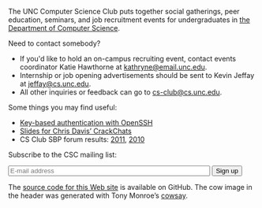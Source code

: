 The UNC Computer Science Club puts together social gatherings, peer education,
seminars, and job recruitment events for undergraduates in [the Department of
Computer Science](http://www.cs.unc.edu/).

Need to contact somebody?

* If you'd like to hold an on-campus recruiting event, contact events
  coordinator Katie Hawthorne at <kathryne@email.unc.edu>.
* Internship or job opening advertisements should be sent to Kevin Jeffay at
  <jeffay@cs.unc.edu>.
* All other inquiries or feedback can go to <cs-club@cs.unc.edu>.

Some things you may find useful:

* [Key-based authentication with OpenSSH](help/openssh-keygen/)
* [Slides for Chris Davis’ CrackChats](crackchat/)
* CS Club SBP forum results:
    [2011](sbp-forum/2011.html),
    [2010](sbp-forum/2010.txt)

Subscribe to the CSC mailing list:

<form action="http://lists.unc.edu/subscribe/subscribe.tml" method="post">
<p>
<input type="email" name="email" placeholder="E-mail address" size="48" />
<input type="hidden" name="list" value="csclub" />
<input type="hidden" name="confirm" value="one" />
<input type="hidden" name="showconfirm" value="T" />
<input type="hidden" name="url" value="http://csclub.cs.unc.edu/" />
<input type="submit" value="Sign up" />
</p>
</form>

The [source code for this Web site](https://github.com/unc-csclub/csclub-web)
is available on GitHub.  The cow image in the header was generated with Tony
Monroe’s [cowsay](http://www.nog.net/~tony/warez/cowsay.shtml).

